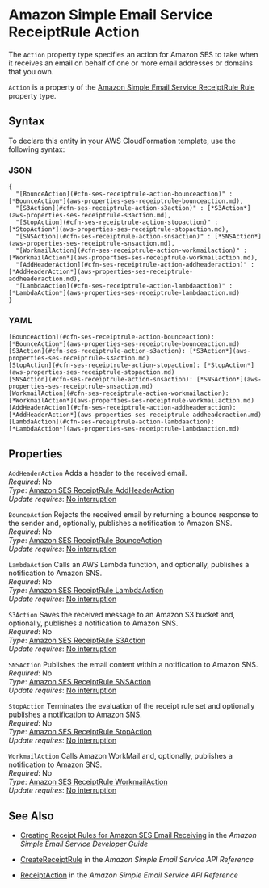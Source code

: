 # Amazon Simple Email Service ReceiptRule Action<a name="aws-properties-ses-receiptrule-action"></a>

<a name="aws-properties-ses-receiptrule-action-description"></a>The `Action` property type specifies an action for Amazon SES to take when it receives an email on behalf of one or more email addresses or domains that you own\.

<a name="aws-properties-ses-receiptrule-action-inheritance"></a> `Action` is a property of the [Amazon Simple Email Service ReceiptRule Rule](aws-properties-ses-receiptrule-rule.md) property type\.

## Syntax<a name="aws-properties-ses-receiptrule-action-syntax"></a>

To declare this entity in your AWS CloudFormation template, use the following syntax:

### JSON<a name="aws-properties-ses-receiptrule-action-syntax.json"></a>

```
{
  "[BounceAction](#cfn-ses-receiptrule-action-bounceaction)" : [*BounceAction*](aws-properties-ses-receiptrule-bounceaction.md),
  "[S3Action](#cfn-ses-receiptrule-action-s3action)" : [*S3Action*](aws-properties-ses-receiptrule-s3action.md),
  "[StopAction](#cfn-ses-receiptrule-action-stopaction)" : [*StopAction*](aws-properties-ses-receiptrule-stopaction.md),
  "[SNSAction](#cfn-ses-receiptrule-action-snsaction)" : [*SNSAction*](aws-properties-ses-receiptrule-snsaction.md),
  "[WorkmailAction](#cfn-ses-receiptrule-action-workmailaction)" : [*WorkmailAction*](aws-properties-ses-receiptrule-workmailaction.md),
  "[AddHeaderAction](#cfn-ses-receiptrule-action-addheaderaction)" : [*AddHeaderAction*](aws-properties-ses-receiptrule-addheaderaction.md),
  "[LambdaAction](#cfn-ses-receiptrule-action-lambdaaction)" : [*LambdaAction*](aws-properties-ses-receiptrule-lambdaaction.md)
}
```

### YAML<a name="aws-properties-ses-receiptrule-action-syntax.yaml"></a>

```
[BounceAction](#cfn-ses-receiptrule-action-bounceaction): [*BounceAction*](aws-properties-ses-receiptrule-bounceaction.md)
[S3Action](#cfn-ses-receiptrule-action-s3action): [*S3Action*](aws-properties-ses-receiptrule-s3action.md)
[StopAction](#cfn-ses-receiptrule-action-stopaction): [*StopAction*](aws-properties-ses-receiptrule-stopaction.md)
[SNSAction](#cfn-ses-receiptrule-action-snsaction): [*SNSAction*](aws-properties-ses-receiptrule-snsaction.md)
[WorkmailAction](#cfn-ses-receiptrule-action-workmailaction): [*WorkmailAction*](aws-properties-ses-receiptrule-workmailaction.md)
[AddHeaderAction](#cfn-ses-receiptrule-action-addheaderaction): [*AddHeaderAction*](aws-properties-ses-receiptrule-addheaderaction.md)
[LambdaAction](#cfn-ses-receiptrule-action-lambdaaction): [*LambdaAction*](aws-properties-ses-receiptrule-lambdaaction.md)
```

## Properties<a name="aws-properties-ses-receiptrule-action-properties"></a>

`AddHeaderAction`  <a name="cfn-ses-receiptrule-action-addheaderaction"></a>
Adds a header to the received email\.  
 *Required*: No  
 *Type*: [Amazon SES ReceiptRule AddHeaderAction](aws-properties-ses-receiptrule-addheaderaction.md)  
 *Update requires*: [No interruption](using-cfn-updating-stacks-update-behaviors.md#update-no-interrupt) 

`BounceAction`  <a name="cfn-ses-receiptrule-action-bounceaction"></a>
Rejects the received email by returning a bounce response to the sender and, optionally, publishes a notification to Amazon SNS\.  
 *Required*: No  
 *Type*: [Amazon SES ReceiptRule BounceAction](aws-properties-ses-receiptrule-bounceaction.md)  
 *Update requires*: [No interruption](using-cfn-updating-stacks-update-behaviors.md#update-no-interrupt) 

`LambdaAction`  <a name="cfn-ses-receiptrule-action-lambdaaction"></a>
Calls an AWS Lambda function, and optionally, publishes a notification to Amazon SNS\.  
 *Required*: No  
 *Type*: [Amazon SES ReceiptRule LambdaAction](aws-properties-ses-receiptrule-lambdaaction.md)  
 *Update requires*: [No interruption](using-cfn-updating-stacks-update-behaviors.md#update-no-interrupt) 

`S3Action`  <a name="cfn-ses-receiptrule-action-s3action"></a>
Saves the received message to an Amazon S3 bucket and, optionally, publishes a notification to Amazon SNS\.  
 *Required*: No  
 *Type*: [Amazon SES ReceiptRule S3Action](aws-properties-ses-receiptrule-s3action.md)  
 *Update requires*: [No interruption](using-cfn-updating-stacks-update-behaviors.md#update-no-interrupt) 

`SNSAction`  <a name="cfn-ses-receiptrule-action-snsaction"></a>
Publishes the email content within a notification to Amazon SNS\.  
 *Required*: No  
 *Type*: [Amazon SES ReceiptRule SNSAction](aws-properties-ses-receiptrule-snsaction.md)  
 *Update requires*: [No interruption](using-cfn-updating-stacks-update-behaviors.md#update-no-interrupt) 

`StopAction`  <a name="cfn-ses-receiptrule-action-stopaction"></a>
Terminates the evaluation of the receipt rule set and optionally publishes a notification to Amazon SNS\.  
 *Required*: No  
 *Type*: [Amazon SES ReceiptRule StopAction](aws-properties-ses-receiptrule-stopaction.md)  
 *Update requires*: [No interruption](using-cfn-updating-stacks-update-behaviors.md#update-no-interrupt) 

`WorkmailAction`  <a name="cfn-ses-receiptrule-action-workmailaction"></a>
Calls Amazon WorkMail and, optionally, publishes a notification to Amazon SNS\.  
 *Required*: No  
 *Type*: [Amazon SES ReceiptRule WorkmailAction](aws-properties-ses-receiptrule-workmailaction.md)  
 *Update requires*: [No interruption](using-cfn-updating-stacks-update-behaviors.md#update-no-interrupt) 

## See Also<a name="aws-properties-ses-receiptrule-action-seealso"></a>

+ [Creating Receipt Rules for Amazon SES Email Receiving](url-ses-dev;receiving-email-receipt-rules.html) in the *Amazon Simple Email Service Developer Guide*

+ [CreateReceiptRule](url-ses-api;API_CreateReceiptRule.html) in the *Amazon Simple Email Service API Reference*

+ [ReceiptAction](url-ses-api;API_ReceiptAction.html) in the *Amazon Simple Email Service API Reference*